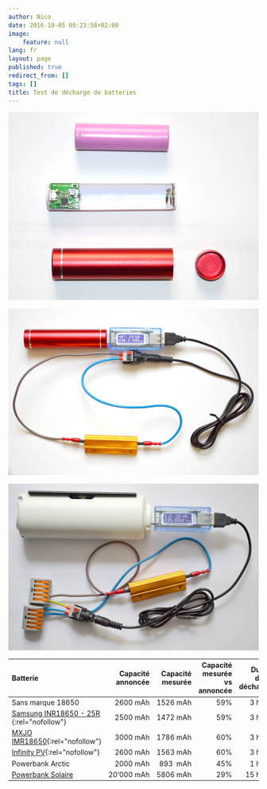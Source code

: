 ```yaml
---
author: Nico
date: 2016-10-05 09:23:58+02:00
image:
    feature: null
lang: fr
layout: page
published: true
redirect_from: []
tags: []
title: Test de décharge de batteries
---
```


[![batterie noname ouverte][img_1]][img_1]

[img_1]: ../files/2016-10-05-tests_batteries/images/batterie_noname+boitier_lowres.jpg

[![Test batterie noname][img_2]][img_2]

[img_2]: ../files/2016-10-05-tests_batteries/images/test_batterie_18650_noname_lowres.jpg

[![Test batterie Infinity PV][img_3]][img_3]

[img_3]: ../files/2016-10-05-tests_batteries/images/test_batterie_infinityPV_lowres.jpg

| Batterie                                      | Capacité annoncée | Capacité mesurée | Capacité mesurée<br>vs annoncée | Durée de la décharge | Tension mesurée | Courant mesuré | Résistance calculée |
| :-------------------------------------------- | ----------------: | ---------------: | -------------------------------: | -------------------: | --------------: | -------------: | ------------------: |
| Sans marque 18650                             |          2600 mAh |         1526 mAh |                              59% |               3 h 58 |          4.90 V |         0.39 A |              12.6 Ω |
| [Samsung INR18650 - 25R ][1]{:rel="nofollow"} |          2500 mAh |         1472 mAh |                              59% |               3 h 06 |               - |              - |                   - |
| [MXJO IMR18650][2]{:rel="nofollow"}           |          3000 mAh |         1786 mAh |                              60% |               3 h 42 |               - |              - |                   - |
| [Infinity PV][3]{:rel="nofollow"}             |          2600 mAh |         1563 mAh |                              60% |               3 h 54 |          5.12 V |         0.39 A |              13.1 Ω |
| Powerbank Arctic                              |          2000 mAh |         893  mAh |                              45% |               1 h 54 |               - |              - |                   - |
| [Powerbank Solaire][4]                        |        20’000 mAh |         5806 mAh |                              29% |              15 h 58 |          4.55 V |         0.36 A |              12.6 Ω |

[1]: http://www.gearbest.com/batteries/pp_241348.html
[2]: https://www.lepetitvapoteur.com/fr/accus/1876-accu-mxjo-imr-18650-3000-ma-35-a-.html
[3]: https://www.infinitypv.com/images/HeLi-on_manual_v1.pdf
[4]: https://www.youtube.com/watch?v=NL6nySngGtU

